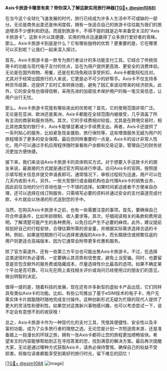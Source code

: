 **Axis卡旅游卡哪里有卖？带你深入了解这款实用旅行神器[[TG💪+ @esim1088](https://t.me/s/esim1088)]**

在当今这个全球化飞速发展的时代，旅行已经成为许多人生活中不可或缺的一部分。无论是商务出差还是休闲度假，拥有一张适合自己的旅游卡往往能为我们的旅途增添不少便利和舒适。而提到旅游卡，不得不提的就是近年来备受关注的“Axis卡旅游卡”。这款卡片以其便捷、实用的特点迅速赢得了众多旅行爱好者的青睐。那么，Axis卡旅游卡到底是什么？它有哪些独特的优势？更重要的是，它在哪里可以买到呢？让我们一起来深入探讨。

首先，Axis卡旅游卡是一款专为旅行者设计的多功能支付工具。它结合了传统信用卡的功能与现代电子支付的优点，旨在为用户提供更高效、更安全的消费体验。无论是在国外购物、用餐，还是在机场免税店享受折扣，Axis卡都能轻松应对。尤其对于经常出国旅行的人来说，它更是必不可少的好帮手。Axis卡不仅支持多种货币结算，还提供了实时汇率转换功能，避免了因汇率波动带来的经济损失。此外，它的安全性也值得信赖，采用先进的加密技术保护用户的每一笔交易信息，让用户出行无忧。

那么，Axis卡旅游卡究竟有哪些突出的优势呢？首先，它的使用范围非常广泛。无论是在亚洲、欧洲还是美洲，Axis卡都能在全球范围内被接受，几乎涵盖了所有主流的商家和服务场所。其次，它的手续费相对较低，尤其是在跨境交易时，相比其他类型的银行卡，Axis卡能够显著减少手续费支出。再者，Axis卡还提供了一系列贴心的服务，比如紧急现金援助、旅行保险等，这些增值服务无疑为用户的旅程增添了更多的安全保障。最后但同样重要的一点是，Axis卡的设计非常人性化，用户可以通过手机应用程序随时查看账户余额和交易记录，管理自己的财务状况更加方便快捷。

接下来，我们来谈谈Axis卡旅游卡的具体购买方式。对于想要入手这款卡片的朋友来说，最直接的方式就是通过官方网站进行申请。访问Axis卡的官网，按照提示填写相关信息并提交申请表即可。通常情况下，审核过程较为迅速，用户可以在几天内收到卡片。另外，一些大型银行或金融机构也会代理Axis卡的销售业务，因此前往当地的分行咨询也是一个不错的选择。如果时间紧迫或者不方便亲自办理，还可以选择在线订购服务，只需填写必要的资料并通过安全的支付渠道完成付款，卡片就会以快递的形式送到您的手中。

当然，在购买Axis卡旅游卡之前，也有一些需要注意的事项。首先，要确保自己符合申请条件，比如年龄限制、收入要求等。其次，仔细阅读相关的条款和费用说明，了解清楚可能产生的各种费用，以免日后产生不必要的麻烦。此外，建议提前规划好自己的行程安排，合理估算所需的资金量，并根据实际需求选择合适的卡种。例如，如果是短期旅行可以选择普通版的Axis卡，而长期居住或频繁往返的用户则更适合高端版本，因为它通常会附带更多优惠和服务。

除了官方渠道外，还有一些第三方平台也可能出售Axis卡旅游卡。不过，在选择这类途径时务必谨慎，一定要确认其资质和信誉度，避免上当受骗。同时，也要留意是否包含额外的服务费或隐藏成本，尽量选择性价比最高的选项。如果不确定某个平台是否可靠，可以先在网上查找相关评价或询问已经使用过的朋友们的意见，做出明智的决定。

值得一提的是，随着科技的发展，现在还有许多新型的虚拟卡产品出现，它们同样具有类似Axis卡的功能。比如，有些公司推出了基于eSIM技术的电子卡，用户无需实体卡片就能随时随地完成支付操作。这种创新形式无疑为忙碌的现代人提供了更大的灵活性和便利性。如果您对这类新兴事物感兴趣，也可以考虑尝试一下，说不定会有意想不到的收获哦！

总之，Axis卡旅游卡作为一种现代化的支付工具，凭借其便捷性、安全性以及丰富的功能，成为了众多旅行者的理想之选。无论您是计划一次短途周末游，还是准备踏上一段漫长的环球之旅，拥有一张Axis卡都将让您的旅程更加顺畅愉快。希望本文的内容能够帮助到正在寻找答案的您，找到满意的解决方案。最后再次提醒大家，无论是通过哪种方式获取Axis卡，请务必保持警惕，确保自己的权益不受损害。祝每位读者都能享受到美好的旅行时光，留下难忘的回忆！

[[TG💪+ @esim1088](https://t.me/s/esim1088) ![Image](https://i.postimg.cc/4NQfJmqS/Snipaste-2025-05-13-00-14-12.png)]